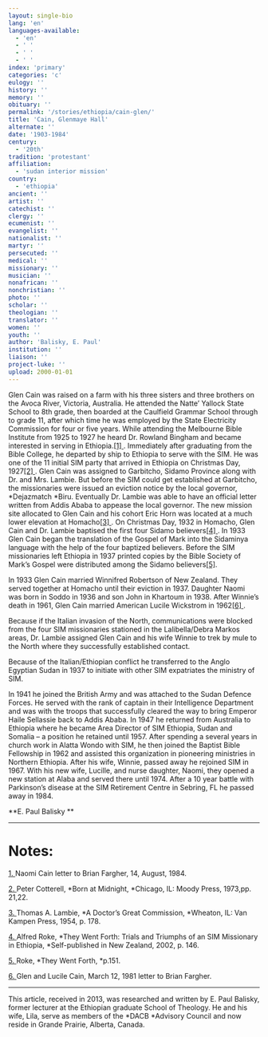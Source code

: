 ```yaml
---
layout: single-bio
lang: 'en'
languages-available:
  - 'en'
  - ' '
  - ' '
  - ' '
index: 'primary'
categories: 'c'
eulogy: ''
history: ''
memory: ''
obituary: ''
permalink: '/stories/ethiopia/cain-glen/'
title: 'Cain, Glenmaye Hall'
alternate: ''
date: '1903-1984'
century:
  - '20th'
tradition: 'protestant'
affiliation:
  - 'sudan interior mission'
country:
  - 'ethiopia'
ancient: ''
artist: ''
catechist: ''
clergy: ''
ecumenist: ''
evangelist: ''
nationalist: ''
martyr: ''
persecuted: ''
medical: ''
missionary: ''
musician: ''
nonafrican: ''
nonchristian: ''
photo: ''
scholar: ''
theologian: ''
translator: ''
women: ''
youth: ''
author: 'Balisky, E. Paul'
institution: ''
liaison: ''
project-luke: ''
upload: 2000-01-01
---
```



Glen  Cain was raised on a farm with his three sisters and three brothers on the  Avoca River, Victoria, Australia. He attended the Natte&rsquo; Yallock State School  to 8th grade, then boarded at the Caulfield Grammar School through  to grade 11, after which time he was employed by the State Electricity  Commission for four or five years. While attending the Melbourne Bible  Institute from 1925 to 1927 he heard Dr. Rowland Bingham and became interested  in serving in Ethiopia.[[1] ](#). Immediately  after graduating from the Bible College, he departed by ship to Ethiopia to  serve with the SIM. He was one of the 11 initial SIM party that arrived in  Ethiopia on Christmas Day, 1927[[2] ](#). Glen Cain was assigned to  Garbitcho, Sidamo Province along with Dr. and Mrs. Lambie. But before the SIM  could get established at Garbitcho, the missionaries were issued an eviction  notice by the local governor, *Dejazmatch *Biru.  Eventually Dr. Lambie was able to have an official letter written from Addis  Ababa to appease the local governor. The new mission site allocated to Glen  Cain and his cohort Eric Horn was located at a much lower elevation at Homacho[[3] ](#). On Christmas Day, 1932 in  Homacho, Glen Cain and Dr. Lambie baptised the first four Sidamo believers[[4] ](#). In 1933 Glen Cain began  the translation of the Gospel of Mark into the Sidaminya language with the help  of the four baptized believers. Before the SIM missionaries left Ethiopia in  1937 printed copies by the Bible Society of Mark&rsquo;s Gospel were distributed  among the Sidamo believers[[5]](#).&nbsp;&nbsp;&nbsp;

In 1933 Glen Cain married Winnifred  Robertson of New Zealand. They served together at Homacho until their eviction  in 1937. Daughter Naomi was born in Soddo in 1936 and son John in Khartoum in  1938. After Winnie&rsquo;s death in 1961, Glen Cain married American Lucile Wickstrom  in 1962[[6] ](#).

Because if the Italian invasion of  the North, communications were blocked from the four SIM missionaries stationed  in the Lalibella/Debra Markos areas, Dr. Lambie assigned Glen Cain and his wife  Winnie to trek by mule to the North where they successfully established  contact.

Because of the Italian/Ethiopian  conflict he transferred to the Anglo Egyptian Sudan in 1937 to initiate with other  SIM expatriates the ministry of SIM.

In 1941 he joined the British  Army and was attached to the Sudan Defence Forces. He served with the rank of  captain in their Intelligence Department and was with the troops that  successfully cleared the way to bring Emperor Haile Sellassie back to Addis  Ababa. In 1947 he returned from Australia to Ethiopia where he became Area  Director of SIM Ethiopia, Sudan and Somalia &ndash; a position he retained until  1957. After spending a several years in church work in Alatta Wondo with SIM,  he then joined the Baptist Bible Fellowship in 1962 and assisted this  organization in pioneering ministries in Northern Ethiopia. After his wife,  Winnie, passed away he rejoined SIM in 1967. With his new wife, Lucille, and  nurse daughter, Naomi, they opened a new station at Alaba and served there  until 1974. After a 10 year battle with Parkinson&rsquo;s disease at the SIM  Retirement Centre in Sebring, FL he passed away in 1984.

**E.  Paul Balisky
**

---

# Notes: 

[1. ](#) Naomi Cain letter to Brian Fargher, 14, August, 1984.

[2. ](#) Peter Cotterell, *Born at  Midnight, *Chicago, IL: Moody Press, 1973,pp. 21,22.

[3. ](#) Thomas A. Lambie, *A Doctor&rsquo;s  Great Commission, *Wheaton, IL: Van Kampen Press, 1954, p. 178.

[4. ](#) Alfred Roke, *They Went Forth:  Trials and Triumphs of an SIM Missionary in Ethiopia, *Self-published in New  Zealand, 2002, p. 146.

[5. ](#) Roke, *They Went Forth, *p.151.

[6. ](#) Glen and Lucile Cain, March 12, 1981 letter to Brian Fargher.

---

This  article, received in 2013, was researched and written by E. Paul Balisky,  former lecturer at the Ethiopian graduate School of Theology. He and his wife,  Lila, serve as members of the *DACB *Advisory  Council and now reside in Grande Prairie, Alberta, Canada.